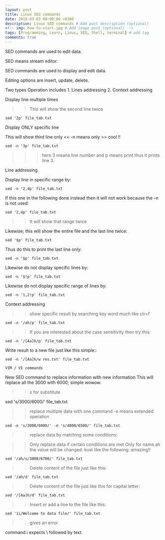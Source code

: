 ```yaml
---
layout: post
title: Linux SED commands
date: 2018-03-03 00:00:00 +0300
description: Linux SED commands # Add post description (optional)
<!-- img: how-to-start.jpg # Add image post (optional) -->
tags: [Programming, Learn, Linux, SED, Shell, terminal] # add tag
comments: true
---
```


SED commands are used to edit data.

SED means stream editor.

SED commands are used to display and edit data.

Editing options are insert, update, delete.

Two types Operation includes
	1. Lines addressing
	2. Context addressing

Display line multiple times

>> This will show the second line twice

```
sed '2p' file_tab.txt
```

Display ONLY specific line

This will show third line only << -n means only >> cool !!

```
sed -n '3p' file_tab.txt
```
>>> here 3 means line number and p means print thus it prints line 3.

Line addressing

Display line in specific range by:

```
sed -n '2,4p' file_tab.txt
```

If this one in the following done instead then it will not work because the –n is not used:
```
sed '2,4p' file_tab.txt
```

>> It will show that range twice

Likewise; this will show the entire file and the last line twice:
```
sed '$p' file_tab.txt
```

Thus do this to print the last line only:

```
sed -n '$p' file_tab.txt
```

Likewise do not display specific lines by:

```
sed -n '$!p' file_tab.txt
```

Likewise do not display specific range of lines by:

```
sed -n '1,2!p' file_tab.txt
```

Context addressing
>> show specific result by searching key word much like ctr+f
```
sed -n '/ah/p' file_tab.txt
```

>> If you are interested about the case sensitivity then try this:

```
sed -n '/[Aa]h/p' file_tab.txt
```

Write result to a new file just like this simple::

```
sed -n '/[Aa]h/w res.txt' file_tab.txt
```

	VIM / VI commands

New SED command to replace information with new information
This will replace all the 3000 with 6000; simple wowow.
>> s for substitute

sed 's/3000/6000/' file_tab.txt

>> replace multiple data with one command
>> -e means extended operation

```
sed -e 's/3000/6000/' -e 's/4000/6500/' file_tab.txt
```

>> replace data by matching some conditions:

>> Only replace data if certain conditions are met
>> Only for name ah the value will be changed: kust like the following: amazing!!

```
sed '/ah/s/3000/6700/' file_tab.txt
```

>> Delete content of the file just like this:

```
sed '/ah/d' file_tab.txt
```

>> Delete content of the file just like this for capital letter:

```
sed '/[Aa]h/d' file_tab.txt
```

>> Insert or add a line to the file like this:
```
sed '1i/Welcome to data file/' file_tab.txt
```
>> gives an error

command i expects \ followed by text
